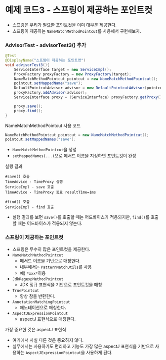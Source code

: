 # 예제 코드3 - 스프링이 제공하는 포인트컷

- 스프링은 우리가 필요한 포인트컷을 이미 대부분 제공한다.
- 스프링이 제공하는 ``NameMatchMethodPointcut``를 사용해서 구현해보자.

### AdvisorTest - advisorTest3() 추가

```java
@Test
@DisplayName("스프링이 제공하는 포인트컷")
void advisorTest3(){
    ServiceInterface target = new ServiceImpl();
    ProxyFactory proxyFactory = new ProxyFactory(target);
    NameMatchMethodPointcut pointcut = new NameMatchMethodPointcut();
    pointcut.setMappedName("save");
    DefaultPointcutAdvisor advisor = new DefaultPointcutAdvisor(pointcut, new TimeAdvice());
    proxyFactory.addAdvisor(advisor);
    ServiceInterface proxy = (ServiceInterface) proxyFactory.getProxy();

    proxy.save();
    proxy.find();
}
```

NameMatchMethodPointcut 사용 코드
```java
NameMatchMethodPointcut pointcut = new NameMatchMethodPointcut();
pointcut.setMappedNames("save");
```
- ``NameMatchMethodPointcut``을 생성
- ``setMappedNames(...)``으로 메서드 이름을 지정하면 포인트컷이 완성

실행 결과
```text
#save() 호출
TimeAdvice - TimeProxy 실행
ServiceImpl - save 호출
TimeAdvice - TimeProxy 종료 resultTime=1ms

#find() 호출
ServiceImpl - find 호출
```
- 실행 결과를 보면 ``save()``를 호출할 때는 어드바이스가 적용되지만, ``find()``를 호출할 때는 어드바이스가 적용되지 않는다.

### 스프링이 제공하는 포인트컷

- 스프링은 무수히 많은 포인트컷을 제공한다.
- ``NameMatchMethodPointcut``
  - 메서드 이름을 기반으로 매칭한다.
  - 내부에서는 ``PatternMatchUtils``를 사용
  - 예) ```*xxx*```허용
- ``JdkRegexpMethodPointcut``
  - JDK 정규 표현식을 기반으로 포인트컷을 매칭
- ``TruePointcut``
  - 항상 참을 반환한다.
- ``AnnotationMatchingPointcut``
  - 애노테이션으로 매칭한다.
- ``AspectJExpressionPointcut``
  - aspectJ 표현식으로 매칭한다.

가장 중요한 것은 aspectJ 표현식
- 여기에서 사실 다른 것은 중요하지 않다.
- 실무에서는 사용하기도 편리하고 기능도 가장 많은 aspectJ 표현식을 기반으로 사용하는 ``AspectJExpressionPointcut``을 사용하게 된다.



